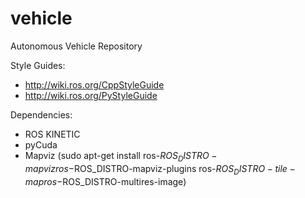 # vehicle
Autonomous Vehicle Repository

Style Guides:
* http://wiki.ros.org/CppStyleGuide
* http://wiki.ros.org/PyStyleGuide

Dependencies: 
* ROS KINETIC
* pyCuda
* Mapviz (sudo apt-get install ros-$ROS_DISTRO-mapviz ros-$ROS_DISTRO-mapviz-plugins ros-$ROS_DISTRO-tile-map ros-$ROS_DISTRO-multires-image)